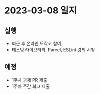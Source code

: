 # 2023-03-08 일지

## 실행

- 퇴근 후 온라인 모각코 참여
- 테스팅 라이브러리, Parcel, ESLint 강의 시청

## 예정

- 1주차 과제 PR 제출
- 1주차 주간 회고 제출
